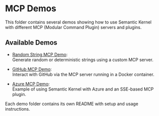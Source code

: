 # MCP Demos

This folder contains several demos showing how to use Semantic Kernel with different MCP (Modular Command Plugin) servers and plugins.

## Available Demos

- [Random String MCP Demo](./src/random_string_mcp/README.md):  
  Generate random or deterministic strings using a custom MCP server.

- [GitHub MCP Demo](./src/github/README.md):  
  Interact with GitHub via the MCP server running in a Docker container.

- [Azure MCP Demo](./src/azure/README.md):  
  Example of using Semantic Kernel with Azure and an SSE-based MCP plugin.

Each demo folder contains its own README with setup and usage instructions.
